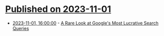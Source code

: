 # [Published on 2023-11-01](index.md)

* [2023-11-01, 16:00:00](https://tech.slashdot.org/story/23/11/01/1553242/a-rare-look-at-googles-most-lucrative-search-queries?utm_source=rss1.0mainlinkanon&utm_medium=feed) - [A Rare Look at Google's Most Lucrative Search Queries](https://tech.slashdot.org/story/23/11/01/1553242/a-rare-look-at-googles-most-lucrative-search-queries?utm_source=rss1.0mainlinkanon&utm_medium=feed)
